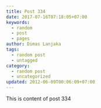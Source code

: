 ```yaml
---
title: Post 334
date: 2017-07-16T07:18:05+07:00
keywords:
  - random
  - post
  - pages
author: Dimas Lanjaka
tags:
  - random post
  - untagged
category:
  - random post
  - uncategorized
updated: 2012-06-09T00:06:09+07:00
---
```

This is content of post 334